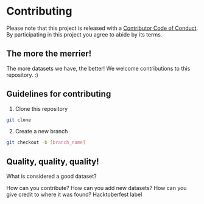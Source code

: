 # Contributing

Please note that this project is released with a [Contributor Code of Conduct](code-of-conduct.md). By participating in this project you agree to abide by its terms.

## The more the merrier! 
The more datasets we have, the better!  We welcome contributions to this repository. :)

## Guidelines for contributing

1. Clone this repository

```sh
git clone 
```

2. Create a new branch

```sh
git checkout -b [branch_name]
```


## Quality, quality, quality!  

What is considered a good dataset?




How can you contribute?
How can you add new datasets?
How can you give credit to where it was found?
Hacktoberfest label
